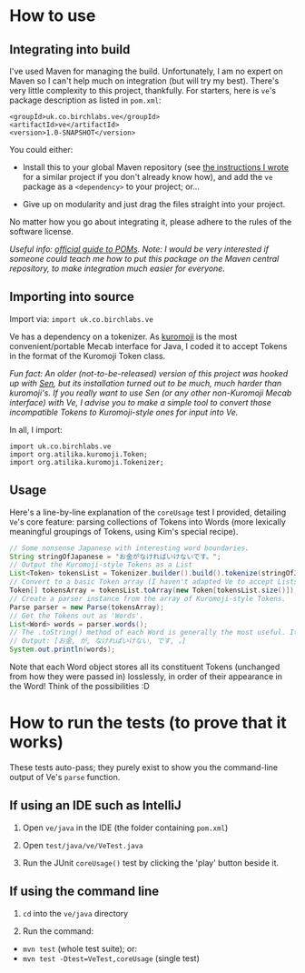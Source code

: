 # How to use

## Integrating into build

I've used Maven for managing the build. Unfortunately, I am no expert on Maven so I can't help much on integration (but will try my best). There's very little complexity to this project, thankfully. For starters, here is `ve`'s package description as listed in `pom.xml`:

```
<groupId>uk.co.birchlabs.ve</groupId>
<artifactId>ve</artifactId>
<version>1.0-SNAPSHOT</version>
```

You could either:

  * Install this to your global Maven repository (see [the instructions I wrote](https://github.com/shirakaba/sen-mavenized/blob/master/README.md) for a similar project if you don't already know how), and add the `ve` package as a `<dependency>` to your project; or...

  * Give up on modularity and just drag the files straight into your project.
  
No matter how you go about integrating it, please adhere to the rules of the software license.

*Useful info: [official guide to POMs](https://maven.apache.org/guides/introduction/introduction-to-the-pom.html).*
*Note: I would be very interested if someone could teach me how to put this package on the Maven central repository, to make integration much easier for everyone.*
  
## Importing into source

Import via: `import uk.co.birchlabs.ve`

Ve has a dependency on a tokenizer. As [kuromoji](https://github.com/atilika/kuromoji) is the most convenient/portable Mecab interface for Java, I coded it to accept Tokens in the format of the Kuromoji Token class.

*Fun fact: An older (not-to-be-released) version of this project was hooked up with [Sen](https://github.com/shirakaba/sen-mavenized), but its installation turned out to be much, much harder than kuromoji's. If you really want to use Sen (or any other non-Kuromoji Mecab interface) with Ve, I advise you to make a simple tool to convert those incompatible Tokens to Kuromoji-style ones for input into Ve.*

In all, I import:

```
import uk.co.birchlabs.ve
import org.atilika.kuromoji.Token;
import org.atilika.kuromoji.Tokenizer;
```

## Usage

Here's a line-by-line explanation of the `coreUsage` test I provided, detailing `Ve`'s core feature: parsing collections of Tokens into Words (more lexically meaningful groupings of Tokens, using Kim's special recipe).

``` java
// Some nonsense Japanese with interesting word boundaries.
String stringOfJapanese = "お金がなければいけないです。";
// Output the Kuromoji-style Tokens as a List
List<Token> tokensList = Tokenizer.builder().build().tokenize(stringOfJapanese);
// Convert to a basic Token array (I haven't adapted Ve to accept Lists of Tokens)
Token[] tokensArray = tokensList.toArray(new Token[tokensList.size()]);
// Create a parser instance from the array of Kuromoji-style Tokens.
Parse parser = new Parse(tokensArray);
// Get the Tokens out as 'Words'.
List<Word> words = parser.words();
// The .toString() method of each Word is generally the most useful. It shows the surface form of the Tokens.
// Output: [お金, が, なければいけない, です, 。]
System.out.println(words);
```

Note that each Word object stores all its constituent Tokens (unchanged from how they were passed in) losslessly, in order of their appearance in the Word! Think of the possibilities :D

# How to run the tests (to prove that it works)

These tests auto-pass; they purely exist to show you the command-line output of Ve's `parse` function.

## If using an IDE such as IntelliJ

1. Open `ve/java` in the IDE (the folder containing `pom.xml`)

2. Open `test/java/ve/VeTest.java`

3. Run the JUnit `coreUsage()` test by clicking the 'play' button beside it.

## If using the command line

1. `cd` into the `ve/java` directory

2. Run the command:
  * `mvn test` (whole test suite); or:
  * `mvn test -Dtest=VeTest,coreUsage` (single test)

